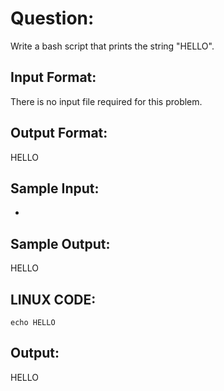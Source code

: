 # Question:  

Write a bash script that prints the string "HELLO".

## Input Format:

There is no input file required for this problem.

## Output Format:

HELLO

## Sample Input:

-

## Sample Output:

HELLO

## LINUX CODE:

```Linux
echo HELLO
```

## Output:

HELLO
